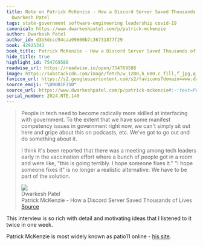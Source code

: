 ```yaml
---
title: Note on Patrick McKenzie - How a Discord Server Saved Thousands of Lives via
  Dwarkesh Patel
tags: state-government software-engineering leadership covid-19
canonical: https://www.dwarkeshpatel.com/p/patrick-mckenzie
author: Dwarkesh Patel
author_id: d3b5dccd94caa99600b7c36731877f29
book: 42925343
book_title: Patrick McKenzie - How a Discord Server Saved Thousands of Lives
hide_title: true
highlight_id: 754769588
readwise_url: https://readwise.io/open/754769588
image: https://substackcdn.com/image/fetch/w_1200,h_600,c_fill,f_jpg,q_auto:good,fl_progressive:steep,g_auto/https%3A%2F%2Fsubstack-video.s3.amazonaws.com%2Fvideo_upload%2Fpost%2F146935176%2F11c8cb35-f256-4014-8e5b-221cb4223556%2Ftranscoded-1721803006.png
favicon_url: https://s2.googleusercontent.com/s2/favicons?domain=www.dwarkeshpatel.com
source_emoji: "\U0001F310"
source_url: https://www.dwarkeshpatel.com/p/patrick-mckenzie#:~:text=People%20in%20tech,of%20the%20solution.
serial_number: 2024.NTE.140
---
```

> People in tech need to become radically more skilled at interfacing with government. To the extent that we have some manifest competency issues in government right now, we can't simply sit out here and gripe about this on podcasts, etc. We've got to go out and do something about it.
> 
> I think it's been reported that there was a meeting among tech leaders early in the vaccination effort where a bunch of people got in a room and were like, "this is going terribly. I hope someone fixes it." "I hope someone fixes it" is no longer a realistic alternative. We have to be part of the solution.
> <div class="quoteback-footer"><div class="quoteback-avatar"><img class="mini-favicon" src="https://s2.googleusercontent.com/s2/favicons?domain=www.dwarkeshpatel.com"></div><div class="quoteback-metadata"><div class="metadata-inner"><span style="display:none">FROM:</span><div aria-label="Dwarkesh Patel" class="quoteback-author"> Dwarkesh Patel</div><div aria-label="Patrick McKenzie - How a Discord Server Saved Thousands of Lives" class="quoteback-title"> Patrick McKenzie - How a Discord Server Saved Thousands of Lives</div></div></div><div class="quoteback-backlink"><a target="_blank" aria-label="go to the full text of this quotation" rel="noopener" href="https://www.dwarkeshpatel.com/p/patrick-mckenzie#:~:text=People%20in%20tech,of%20the%20solution." class="quoteback-arrow"> Source</a></div></div>

This interview is so rich with detail and motivating ideas that I listened to it twice in one week.

Patrick McKenzie is most widely known as patio11 online - [his site](https://www.kalzumeus.com/).